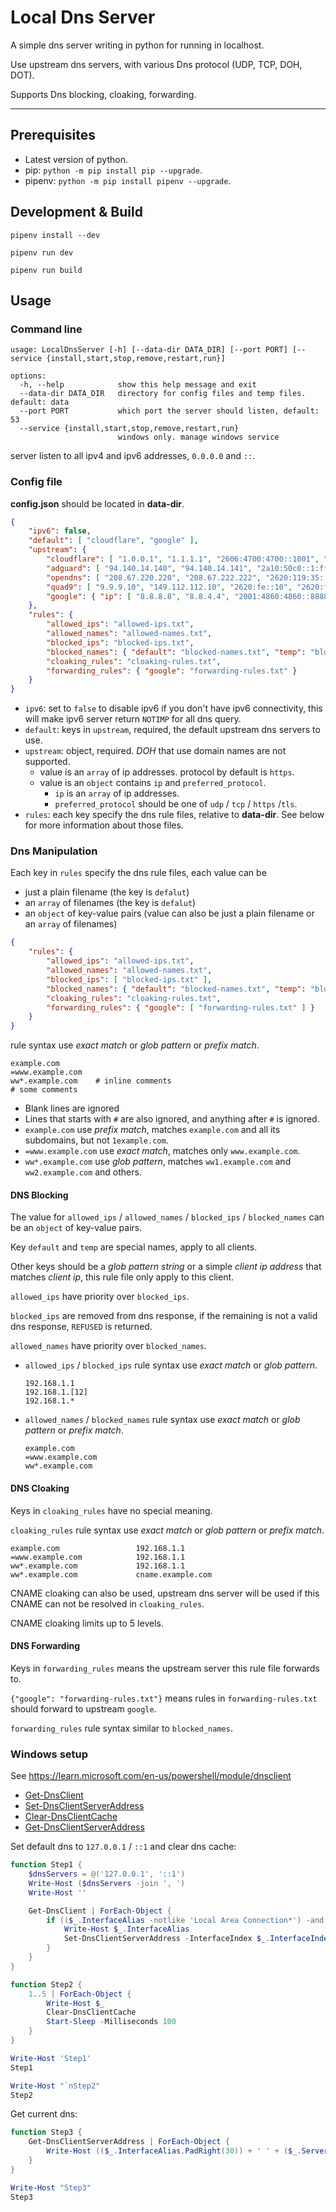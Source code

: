 # Local Dns Server

A simple dns server writing in python for running in localhost.

Use upstream dns servers, with various Dns protocol (UDP, TCP, DOH, DOT).

Supports Dns blocking, cloaking, forwarding.

* * *

## Prerequisites

* Latest version of python.
* pip: `python -m pip install pip --upgrade`.
* pipenv: `python -m pip install pipenv --upgrade`.

## Development & Build

```shell
pipenv install --dev
```

```shell
pipenv run dev
```

```shell
pipenv run build
```

## Usage

### Command line

```
usage: LocalDnsServer [-h] [--data-dir DATA_DIR] [--port PORT] [--service {install,start,stop,remove,restart,run}]

options:
  -h, --help            show this help message and exit
  --data-dir DATA_DIR   directory for config files and temp files. default: data
  --port PORT           which port the server should listen, default: 53
  --service {install,start,stop,remove,restart,run}
                        windows only. manage windows service

```

server listen to all ipv4 and ipv6 addresses, `0.0.0.0` and `::`.

### Config file

**config.json** should be located in **data-dir**.

```json
{
    "ipv6": false,
    "default": [ "cloudflare", "google" ],
    "upstream": {
        "cloudflare": [ "1.0.0.1", "1.1.1.1", "2606:4700:4700::1001", "2606:4700:4700::1111" ],
        "adguard": [ "94.140.14.140", "94.140.14.141", "2a10:50c0::1:ff", "2a10:50c0::2:ff" ],
        "opendns": [ "208.67.220.220", "208.67.222.222", "2620:119:35::35", "2620:119:53::53" ],
        "quad9": [ "9.9.9.10", "149.112.112.10", "2620:fe::10", "2620:fe::fe:10" ],
        "google": { "ip": [ "8.8.8.8", "8.8.4.4", "2001:4860:4860::8888", "2001:4860:4860::8844" ], "preferred_protocol": "udp" }
    },
    "rules": {
        "allowed_ips": "allowed-ips.txt",
        "allowed_names": "allowed-names.txt",
        "blocked_ips": "blocked-ips.txt",
        "blocked_names": { "default": "blocked-names.txt", "temp": "blocked-names-temp.txt" },
        "cloaking_rules": "cloaking-rules.txt",
        "forwarding_rules": { "google": "forwarding-rules.txt" }
    }
}
```

* `ipv6`: set to `false` to disable ipv6 if you don't have ipv6 connectivity, this will make ipv6 server return `NOTIMP` for all dns query.
* `default`: keys in `upstream`, required, the default upstream dns servers to use.
* `upstream`: object, required. *DOH* that use domain names are not supported.
    * value is an `array` of ip addresses. protocol by default is `https`.
    * value is an `object` contains `ip` and `preferred_protocol`.
        * `ip` is an `array` of ip addresses.
        * `preferred_protocol` should be one of `udp` / `tcp` / `https` /`tls`.
* `rules`: each key specify the dns rule files, relative to **data-dir**. See below for more information about those files.

### Dns Manipulation

Each key in `rules` specify the dns rule files, each value can be

* just a plain filename (the key is `defalut`)
* an `array` of filenames (the key is `defalut`)
* an `object` of key-value pairs (value can also be just a plain filename or an `array` of filenames)

```json
{
    "rules": {
        "allowed_ips": "allowed-ips.txt",
        "allowed_names": "allowed-names.txt",
        "blocked_ips": [ "blocked-ips.txt" ],
        "blocked_names": { "default": "blocked-names.txt", "temp": "blocked-names-temp.txt" },
        "cloaking_rules": "cloaking-rules.txt",
        "forwarding_rules": { "google": [ "forwarding-rules.txt" ] }
    }
}
```

rule syntax use *exact match* or *glob pattern* or *prefix match*.

```
example.com
=www.example.com
ww*.example.com    # inline comments
# some comments
```

* Blank lines are ignored
* Lines that starts with `#` are also ignored, and anything after `#` is ignored.
* `example.com` use *prefix match*, matches `example.com` and all its subdomains, but not `1example.com`.
* `=www.example.com` use *exact match*, matches only `www.example.com`.
* `ww*.example.com` use *glob pattern*, matches `ww1.example.com` and `ww2.example.com` and others.

#### DNS Blocking

The value for `allowed_ips` / `allowed_names` / `blocked_ips` / `blocked_names` can be an `object` of key-value pairs.

Key `default` and `temp` are special names, apply to all clients.

Other keys should be a *glob pattern string* or a simple *client ip address* that matches *client ip*,
this rule file only apply to this client.

`allowed_ips` have priority over `blocked_ips`.

`blocked_ips` are removed from dns response, if the remaining is not a valid dns response, `REFUSED` is returned.

`allowed_names` have priority over `blocked_names`.

* `allowed_ips` / `blocked_ips` rule syntax use *exact match* or *glob pattern*.

    ```
    192.168.1.1
    192.168.1.[12]
    192.168.1.*
    ```

* `allowed_names` / `blocked_names` rule syntax use *exact match* or *glob pattern* or *prefix match*.

    ```
    example.com
    =www.example.com
    ww*.example.com
    ```

#### DNS Cloaking

Keys in `cloaking_rules` have no special meaning.

`cloaking_rules` rule syntax use *exact match* or *glob pattern* or *prefix match*.

```
example.com                 192.168.1.1
=www.example.com            192.168.1.1
ww*.example.com             192.168.1.1
ww*.example.com             cname.example.com
```

CNAME cloaking can also be used, upstream dns server will be used if this CNAME can not be resolved in `cloaking_rules`.

CNAME cloaking limits up to 5 levels.

#### DNS Forwarding

Keys in `forwarding_rules` means the upstream server this rule file forwards to.

`{"google": "forwarding-rules.txt"}` means rules in `forwarding-rules.txt` should forward to upstream `google`.

`forwarding_rules` rule syntax similar to `blocked_names`.

### Windows setup

See https://learn.microsoft.com/en-us/powershell/module/dnsclient

* [Get-DnsClient](https://learn.microsoft.com/en-us/powershell/module/dnsclient/get-dnsclient)
* [Set-DnsClientServerAddress](https://learn.microsoft.com/en-us/powershell/module/dnsclient/set-dnsclientserveraddress)
* [Clear-DnsClientCache](https://learn.microsoft.com/en-us/powershell/module/dnsclient/clear-dnsclientcache)
* [Get-DnsClientServerAddress](https://learn.microsoft.com/en-us/powershell/module/dnsclient/get-dnsclientserveraddress)

Set default dns to `127.0.0.1` / `::1` and clear dns cache:

```powershell
function Step1 {
    $dnsServers = @('127.0.0.1', '::1')
    Write-Host ($dnsServers -join ', ')
    Write-Host ''

    Get-DnsClient | ForEach-Object {
        if (($_.InterfaceAlias -notlike 'Local Area Connection*') -and ($_.InterfaceAlias -notlike 'Loopback Pseudo-Interface*')) {
            Write-Host $_.InterfaceAlias
            Set-DnsClientServerAddress -InterfaceIndex $_.InterfaceIndex -ServerAddresses $dnsServers
        }
    }
}

function Step2 {
    1..5 | ForEach-Object {
        Write-Host $_
        Clear-DnsClientCache
        Start-Sleep -Milliseconds 100
    }
}

Write-Host 'Step1'
Step1

Write-Host "`nStep2"
Step2
```

Get current dns:

```powershell
function Step3 {
    Get-DnsClientServerAddress | ForEach-Object {
        Write-Host (($_.InterfaceAlias.PadRight(30)) + ' ' + ($_.ServerAddresses -join ', '))
    }
}

Write-Host "Step3"
Step3
```
